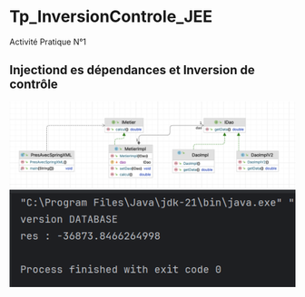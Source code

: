 # Tp_InversionControle_JEE
Activité Pratique N°1 
<h2>Injectiond es dépendances et Inversion de contrôle</h2>
<img src="captures/image1.png">
<img src="captures/image2.png">
